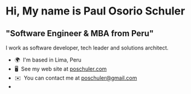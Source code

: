 Hi, My name is Paul Osorio Schuler
===========================================================================================================================================

"Software Engineer & MBA from Peru"
--------------------------------------

I work as software developer, tech leader and solutions architect.

* 🌍  I'm based in Lima, Peru
* 🖥️  See my web site at [poschuler.com](http://poschuler.com)
* ✉️  You can contact me at [poschuler@gmail.com](mailto:poschuler@gmail.com)
* 
